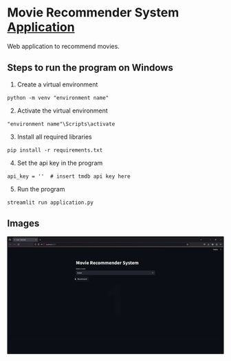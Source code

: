 # Movie Recommender System [Application](https://huggingface.co/spaces/ashish-001/Movie_Recommender_System)
Web application to recommend movies.



## Steps to run the program on Windows
1. Create a virtual environment 
```
python -m venv "environment name"
```
2. Activate the virtual environment
```
"environment name"\Scripts\activate
```
3. Install all required libraries
```
pip install -r requirements.txt
```
4. Set the api key in the program
```
api_key = ''  # insert tmdb api key here
```
5. Run the program
```
streamlit run application.py
```

## Images
![Alt text](<demo.gif>)
